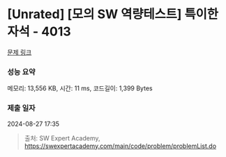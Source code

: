 # [Unrated] [모의 SW 역량테스트] 특이한 자석 - 4013 

[문제 링크](https://swexpertacademy.com/main/code/problem/problemDetail.do?contestProbId=AWIeV9sKkcoDFAVH) 

### 성능 요약

메모리: 13,556 KB, 시간: 11 ms, 코드길이: 1,399 Bytes

### 제출 일자

2024-08-27 17:35



> 출처: SW Expert Academy, https://swexpertacademy.com/main/code/problem/problemList.do